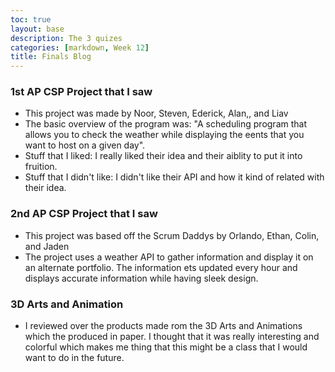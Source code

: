 ```yaml
---
toc: true
layout: base
description: The 3 quizes
categories: [markdown, Week 12]
title: Finals Blog
---
```


### 1st AP CSP Project that I saw

- This project was made by Noor, Steven, Ederick, Alan,, and Liav
- The basic overview of the program was: "A scheduling program that allows you to check the weather while displaying the eents that you want to host on a given day".
- Stuff that I liked: I really liked their idea and their aiblity to put it into fruition.
- Stuff that I didn't like: I didn't like their API and how it kind of related with their idea.

### 2nd AP CSP Project that I saw

- This project was based off the Scrum Daddys by Orlando, Ethan, Colin, and Jaden
- The project uses a weather API to gather information and display it on an alternate portfolio. The information ets updated every hour and displays accurate information while having sleek design.


### 3D Arts and Animation

- I reviewed over the products made rom the 3D Arts and Animations which the produced in paper. I thought that it was really interesting and colorful which makes me thing that this might be a class that I would want to do in the future.


